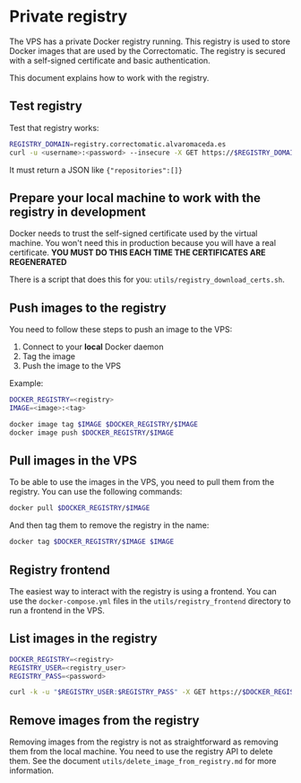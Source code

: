 # Private registry

The VPS has a private Docker registry running. This registry is used to store Docker images that are used by the Correctomatic. The registry is secured with a self-signed certificate and basic authentication.

This document explains how to work with the registry.

## Test registry

Test that registry works:
```bash
REGISTRY_DOMAIN=registry.correctomatic.alvaromaceda.es
curl -u <username>:<password> --insecure -X GET https://$REGISTRY_DOMAIN/v2/_catalog
```

It must return a JSON like `{"repositories":[]}`

## Prepare your local machine to work with the registry in development

Docker needs to trust the self-signed certificate used by the virtual machine. You won't need this in production because you will have a real certificate. **YOU MUST DO THIS EACH TIME THE CERTIFICATES ARE REGENERATED**

There is a script that does this for you: `utils/registry_download_certs.sh`.

## Push images to the registry

You need to follow these steps to push an image to the VPS:

1) Connect to your **local** Docker daemon
2) Tag the image
3) Push the image to the VPS

Example:
```sh
DOCKER_REGISTRY=<registry>
IMAGE=<image>:<tag>

docker image tag $IMAGE $DOCKER_REGISTRY/$IMAGE
docker image push $DOCKER_REGISTRY/$IMAGE
```

## Pull images in the VPS

To be able to use the images in the VPS, you need to pull them from the registry. You can use the following commands:

```sh
docker pull $DOCKER_REGISTRY/$IMAGE
```

And then tag them to remove the registry in the name:
```sh
docker tag $DOCKER_REGISTRY/$IMAGE $IMAGE
```

## Registry frontend

The easiest way to interact with the registry is using a frontend. You can use the `docker-compose.yml` files in the `utils/registry_frontend` directory to run a frontend in the VPS.

## List images in the registry

```sh
DOCKER_REGISTRY=<registry>
REGISTRY_USER=<registry_user>
REGISTRY_PASS=<password>

curl -k -u "$REGISTRY_USER:$REGISTRY_PASS" -X GET https://$DOCKER_REGISTRY/v2/_catalog
```

## Remove images from the registry

Removing images from the registry is not as straightforward as removing them from the local machine. You need to use the registry API to delete them. See the document `utils/delete_image_from_registry.md` for more information.

